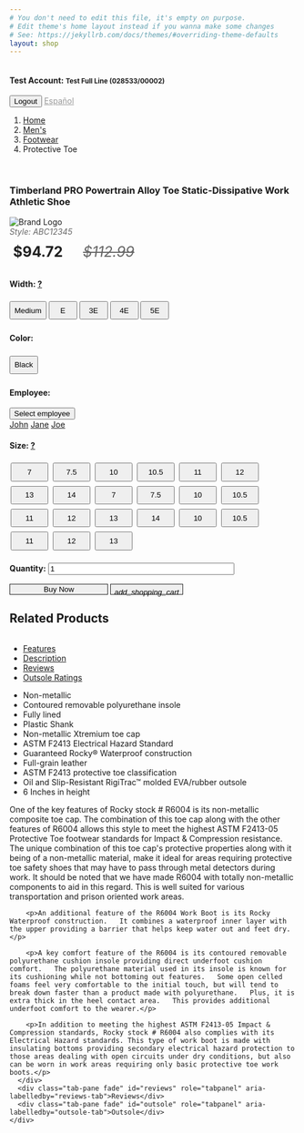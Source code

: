 ```yaml
---
# You don't need to edit this file, it's empty on purpose.
# Edit theme's home layout instead if you wanna make some changes
# See: https://jekyllrb.com/docs/themes/#overriding-theme-defaults
layout: shop
---
```

<div class="container">
<nav class="navbar navbar-expand-lg navbar-light bg-light container" style="width: 100%;">
  <a class="navbar-brand" href="#"><img src="https://i.imgur.com/cr5TuHn.jpg" alt=""></a>
  <h4 class="mr-auto">Test Account: <small>Test Full Line (028533/00002)</small></h4>
  <div class="text-center">
    <button type="button" class="btn btn-secondary">Logout</button>
    <a class="nav-link" href="{{ site.url }}{{ site.baseurl }}/es" style="padding: 0; color: #999;">Español</a>
  </div>
  <!-- <div class="collapse navbar-collapse" id="navbarNav">
    <ul class="navbar-nav">
      <li class="nav-item active">
        <a class="nav-link" href="#">Home <span class="sr-only">(current)</span></a>
      </li>
      <li class="nav-item">
        <a class="nav-link" href="#">Features</a>
      </li>
      <li class="nav-item">
        <a class="nav-link" href="#">Pricing</a>
      </li>
      <li class="nav-item">
        <a class="nav-link disabled" href="#">Disabled</a>
      </li>
    </ul>
  </div> -->
</nav>
<div class="row mb-2">
  <div class="col-sm-12">
    <ol class="breadcrumb">
      <li class="breadcrumb-item"><a href="#">Home</a></li>
      <li class="breadcrumb-item"><a href="#">Men's</a></li>
      <li class="breadcrumb-item"><a href="#">Footwear</a></li>
      <li class="breadcrumb-item active">Protective Toe</li>
    </ol>
  </div>
</div>
<div class="row mb-4">
  <!-- Product images -->
  <div class="col-sm-12 col-md-4 text-center">
    <img src="https://d1jdomzv2hp689.cloudfront.net/productimages/lehigh-old/individual/92649001_reg_enl.jpg" alt="">
    <!-- &laquo; -->
    <img src="http://placehold.it/50?text=X" alt="">
    <img src="http://placehold.it/50?text=X" alt="">
    <img src="http://placehold.it/50?text=X" alt="">
    <img src="http://placehold.it/50?text=X" alt="">
    <img src="http://placehold.it/50?text=X" alt="">
    <img src="http://placehold.it/50?text=X" alt="">
    <img src="http://placehold.it/106x50?text=Tech-Icon" class="mt-1" alt="">
    <img src="http://placehold.it/106x50?text=Tech-Icon" class="mt-1" alt="">
    <img src="http://placehold.it/106x50?text=Tech-Icon" class="mt-1" alt="">
    <img src="http://placehold.it/106x50?text=Tech-Icon" class="mt-1" alt="">
    <img src="http://placehold.it/106x50?text=Tech-Icon" class="mt-1" alt="">
    <img src="http://placehold.it/106x50?text=Tech-Icon" class="mt-1" alt="">
    <!-- &raquo; -->
  </div>
  <!-- Product actions -->
  <div class="col-sm-12 col-md-8">
    <div class="row">
      <div class="col-sm-12">
        <h3>Timberland PRO Powertrain Alloy Toe Static-Dissipative Work Athletic Shoe</h3>
      </div>
    </div>
    <div class="row">
      <div class="col-sm-12">
        <div class="float-right"><img src="http://placehold.it/150x80?text=Brand-Logo" alt="Brand Logo"></div>
        <div style="font-style: italic; color: #666; margin: 0; padding: 0;">Style: ABC12345</div>
        <span style="color: #212121; padding: 0 0.25em; font-size: 1.8em; font-weight: bold; margin: 0.5em 0; display: inline-block;">$94.72</span>
        <span style="color: #666; text-decoration: line-through; font-size: 1.8em; margin: 0.5em 0 0 1em; display: inline-block; font-style: italic;">$112.99</span>
      </div>
    </div>
    <div class="row">
      <div class="col-sm-6">
        <h4>Width: <a href="#" data-toggle="tooltip" data-placement="top" title="From narrow to wide: 3A, 2A, A, B, C, D, E, 2E, 3E, 4E, 5E" class="help">?</a></h4>
        <button type="button" class="btn btn-outline-dark" style="min-width: 50px; margin: 4px 0; padding: 0.5em;">Medium</button>
        <button type="button" class="btn btn-outline-dark active" style="min-width: 50px; margin: 4px 0; padding: 0.5em;">E</button>
        <button type="button" class="btn btn-outline-dark" style="min-width: 50px; margin: 4px 0; padding: 0.5em;">3E</button>
        <button type="button" class="btn btn-outline-dark" style="min-width: 50px; margin: 4px 0; padding: 0.5em;">4E</button>
        <button type="button" class="btn btn-outline-dark" style="min-width: 50px; margin: 4px 0; padding: 0.5em;">5E</button>
        <!-- <div class="btn-group" data-toggle="buttons">
          <label class="btn btn-outline-dark active">
            <input type="radio" name="options" id="option1" autocomplete="off"> Medium
          </label>
          <label class="btn btn-outline-dark">
            <input type="radio" name="options" id="option2" autocomplete="off"> Wide
          </label>
          <label class="btn btn-outline-dark">
            <input type="radio" name="options" id="option2" autocomplete="off"> Wide
          </label>
          <label class="btn btn-outline-dark">
            <input type="radio" name="options" id="option2" autocomplete="off"> Wide
          </label>
        </div> -->
      </div>
      <div class="col-sm-3">
        <h4>Color:</h4>
        <button type="button" class="btn btn-outline-dark active" style="margin: 4px 0; padding: 0.5em;">Black</button>
        <!-- <button type="button" class="btn btn-outline-dark" style="margin: 4px 0; padding: 0.5em;">Grey</button>
        <button type="button" class="btn btn-outline-dark" style="margin: 4px 0; padding: 0.5em;">Green</button>
        <button type="button" class="btn btn-outline-dark" style="margin: 4px 0; padding: 0.5em;">White</button> -->
        <!-- <div class="btn-group" data-toggle="buttons">
          <label class="btn btn-outline-dark active">
            <input type="radio" name="options" id="option1" autocomplete="off"> Medium
          </label>
          <label class="btn btn-outline-dark">
            <input type="radio" name="options" id="option2" autocomplete="off"> Wide
          </label>
          <label class="btn btn-outline-dark">
            <input type="radio" name="options" id="option2" autocomplete="off"> Wide
          </label>
          <label class="btn btn-outline-dark">
            <input type="radio" name="options" id="option2" autocomplete="off"> Wide
          </label>
        </div> -->
      </div>
      <div class="col-sm-3">
        <h4>Employee:</h4>
        <div class="dropdown">
          <button class="btn btn-outline-dark dropdown-toggle mt-1" type="button" id="dropdownMenuButton" data-toggle="dropdown" aria-haspopup="true" aria-expanded="false">
            Select employee
          </button>
          <div class="dropdown-menu" aria-labelledby="dropdownMenuButton">
            <a class="dropdown-item" href="#">John</a>
            <a class="dropdown-item" href="#">Jane</a>
            <a class="dropdown-item" href="#">Joe</a>
          </div>
        </div>
      </div>
      <div class="col-sm-12">
        <h4>Size: <a href="#" data-toggle="tooltip" data-placement="top" title="Sizes are listed in men's. To select a women's size, add 2. Example: Men's 4 is equal to a women's 6" class="help">?</a></h4>
        <button type="button" class="btn btn-outline-dark" style="width: 13.1%; margin: 4px 2px; padding: 0.5em;">7</button>
        <button type="button" class="btn btn-outline-dark" style="width: 13.1%; margin: 4px 2px; padding: 0.5em;">7.5</button>
        <button type="button" class="btn btn-outline-dark" style="width: 13.1%; margin: 4px 2px; padding: 0.5em;">10</button>
        <button type="button" class="btn btn-outline-dark" style="width: 13.1%; margin: 4px 2px; padding: 0.5em;">10.5</button>
        <button type="button" class="btn btn-outline-dark active" style="width: 13.1%; margin: 4px 2px; padding: 0.5em;">11</button>
        <button type="button" class="btn btn-outline-dark" style="width: 13.1%; margin: 4px 2px; padding: 0.5em;">12</button>
        <button type="button" class="btn btn-outline-dark" style="width: 13.1%; margin: 4px 2px; padding: 0.5em;">13</button>
        <button type="button" class="btn btn-outline-dark" style="width: 13.1%; margin: 4px 2px; padding: 0.5em;">14</button>
        <button type="button" class="btn btn-outline-dark" style="width: 13.1%; margin: 4px 2px; padding: 0.5em;">7</button>
        <button type="button" class="btn btn-outline-dark" style="width: 13.1%; margin: 4px 2px; padding: 0.5em;">7.5</button>
        <button type="button" class="btn btn-outline-dark" style="width: 13.1%; margin: 4px 2px; padding: 0.5em;">10</button>
        <button type="button" class="btn btn-outline-dark" style="width: 13.1%; margin: 4px 2px; padding: 0.5em;">10.5</button>
        <button type="button" class="btn btn-outline-dark" style="width: 13.1%; margin: 4px 2px; padding: 0.5em;">11</button>
        <button type="button" class="btn btn-outline-dark" style="width: 13.1%; margin: 4px 2px; padding: 0.5em;">12</button>
        <button type="button" class="btn btn-outline-dark" style="width: 13.1%; margin: 4px 2px; padding: 0.5em;">13</button>
        <button type="button" class="btn btn-outline-dark" style="width: 13.1%; margin: 4px 2px; padding: 0.5em;">14</button>
        <button type="button" class="btn btn-outline-dark" style="width: 13.1%; margin: 4px 2px; padding: 0.5em;">10</button>
        <button type="button" class="btn btn-outline-dark" style="width: 13.1%; margin: 4px 2px; padding: 0.5em;">10.5</button>
        <button type="button" class="btn btn-outline-dark" style="width: 13.1%; margin: 4px 2px; padding: 0.5em;">11</button>
        <button type="button" class="btn btn-outline-dark" style="width: 13.1%; margin: 4px 2px; padding: 0.5em;">12</button>
        <button type="button" class="btn btn-outline-dark" style="width: 13.1%; margin: 4px 2px; padding: 0.5em;">13</button>
        <!-- <div class="btn-group" data-toggle="buttons">
          <label class="btn btn-secondary active">
            <input type="radio" name="options" id="option1" autocomplete="off"> 7
          </label>
          <label class="btn btn-secondary">
            <input type="radio" name="options" id="option2" autocomplete="off"> 7.5
          </label>
          <label class="btn btn-secondary">
            <input type="radio" name="options" id="option2" autocomplete="off"> 8
          </label>
          <label class="btn btn-secondary">
            <input type="radio" name="options" id="option2" autocomplete="off"> 8.5
          </label>
          <label class="btn btn-secondary">
            <input type="radio" name="options" id="option2" autocomplete="off"> 9
          </label>
          <label class="btn btn-secondary">
            <input type="radio" name="options" id="option2" autocomplete="off"> 10.5
          </label>
          <label class="btn btn-secondary">
            <input type="radio" name="options" id="option2" autocomplete="off"> 12
          </label>
          <label class="btn btn-secondary">
            <input type="radio" name="options" id="option2" autocomplete="off"> 13
          </label>
        </div> -->
        <!-- <div class="dropdown">
          <button class="btn btn-secondary dropdown-toggle" type="button" id="dropdownMenuButton" data-toggle="dropdown" aria-haspopup="true" aria-expanded="false">
            Select size
          </button>
          <div class="dropdown-menu" aria-labelledby="dropdownMenuButton">
            <a class="dropdown-item" href="#">7</a>
            <a class="dropdown-item" href="#">7.5</a>
            <a class="dropdown-item" href="#">8</a>
            <a class="dropdown-item" href="#">8.5</a>
            <a class="dropdown-item" href="#">9</a>
            <a class="dropdown-item" href="#">9.5</a>
            <a class="dropdown-item" href="#">10</a>
            <a class="dropdown-item" href="#">10.5</a>
            <a class="dropdown-item" href="#">11</a>
            <a class="dropdown-item" href="#">12</a>
            <a class="dropdown-item" href="#">13</a>
          </div>
        </div> -->
      </div>
    </div>
    <div class="row text-center mt-4">
      <div class="col-sm-6">
        <label for="example-number-input" style="display: inline;"><h4 style="display: inline-block;">Quantity:</h4></label>
        <input class="form-control" type="number" value="1" id="example-number-input" style="width: 65%; display: inline;">
      </div>
      <div class="col-sm-6">
        <div class="input-group">
          <div class="btn-group" role="group" aria-label="Basic example">
            <button type="button" class="btn color-primary btn-lg btn-block btn-buynow" style="border: 1px solid #212121; width: 13em;">Buy Now</button>
            <button type="button" class="btn color-primary btn-lg" style="border: 1px solid #212121;"><i class="material-icons" style="position: relative; top: 5px;">add_shopping_cart</i></button>
          </div>
          <input type="text" class="form-control" style="display: none;" aria-label="">
        </div>
      </div>
    </div>

  </div>
</div>
<div class="row">
  <div class="col-sm-6">
    <div class="row">
      <div class="col-sm-12">
        <h2>Related Products</h2>
      </div>
    </div>
    <div class="row">
      <div class="col-sm-6 mb-4"><img src="http://placehold.it/300" alt=""></div>
      <div class="col-sm-6 mb-4"><img src="http://placehold.it/300" alt=""></div>
      <div class="col-sm-6 mb-4"><img src="http://placehold.it/300" alt=""></div>
      <div class="col-sm-6 mb-4"><img src="http://placehold.it/300" alt=""></div>
    </div>
  </div>
  <div class="col-sm-6">
    <img src="https://i.imgur.com/DwgW9XX.jpg" alt="">
    <ul class="nav nav-tabs" id="myTab" role="tablist">
      <li class="nav-item">
        <a class="nav-link active" id="feat-tab" data-toggle="tab" href="#feat" role="tab" aria-controls="feat" aria-expanded="true">Features</a>
      </li>
      <li class="nav-item">
        <a class="nav-link" id="desc-tab" data-toggle="tab" href="#desc" role="tab" aria-controls="desc-tab" aria-expanded="true">Description</a>
      </li>
      <li class="nav-item">
        <a class="nav-link" id="reviews-tab" data-toggle="tab" href="#reviews" role="tab" aria-controls="reviews">Reviews</a>
      </li>
      <li class="nav-item">
        <a class="nav-link" id="outsole-tab" data-toggle="tab" href="#outsole" role="tab" aria-controls="outsole">Outsole Ratings</a>
      </li>
    </ul>
    <div class="tab-content" id="home">
      <div class="tab-pane fade show active" id="feat" role="tabpanel" aria-labelledby="feat-tab">
        <ul>
          <li>Non-metallic</li>
          <li>Contoured removable polyurethane insole</li>
          <li>Fully lined</li>
          <li>Plastic Shank</li>
          <li>Non-metallic Xtremium toe cap</li>
          <li>ASTM F2413 Electrical Hazard Standard</li>
          <li>Guaranteed Rocky® Waterproof construction</li>
          <li>Full-grain leather</li>
          <li>ASTM F2413 protective toe classification</li>
          <li>Oil and Slip-Resistant RigiTrac™ molded EVA/rubber outsole</li>
          <li>6 Inches in height</li>
        </ul>
      </div>
      <div class="tab-pane fade" id="desc" role="tabpanel" aria-labelledby="desc-tab">
        <p>One of the key features of Rocky stock # R6004 is its non-metallic composite toe cap.   The combination of this toe cap along with the other features of R6004 allows this style to meet the highest ASTM F2413-05 Protective Toe footwear standards for Impact & Compression resistance.   The unique combination of this toe cap's protective properties along with it being of a non-metallic material, make it ideal for areas requiring protective toe safety shoes that may have to pass through metal detectors during work.   It should be noted that we have made R6004 with totally non-metallic components to aid in this regard.   This is well suited for various transportation and prison oriented work areas.  </p>

        <p>An additional feature of the R6004 Work Boot is its Rocky Waterproof construction.   It combines a waterproof inner layer with the upper providing a barrier that helps keep water out and feet dry.</p>

        <p>A key comfort feature of the R6004 is its contoured removable polyurethane cushion insole providing direct underfoot cushion comfort.   The polyurethane material used in its insole is known for its cushioning while not bottoming out features.   Some open celled foams feel very comfortable to the initial touch, but will tend to break down faster than a product made with polyurethane.   Plus, it is extra thick in the heel contact area.   This provides additional underfoot comfort to the wearer.</p>

        <p>In addition to meeting the highest ASTM F2413-05 Impact & Compression standards, Rocky stock # R6004 also complies with its Electrical Hazard standards. This type of work boot is made with insulating bottoms providing secondary electrical hazard protection to those areas dealing with open circuits under dry conditions, but also can be worn in work areas requiring only basic protective toe work boots.</p>
      </div>
      <div class="tab-pane fade" id="reviews" role="tabpanel" aria-labelledby="reviews-tab">Reviews</div>
      <div class="tab-pane fade" id="outsole" role="tabpanel" aria-labelledby="outsole-tab">Outsole</div>
    </div>
  </div>
  <!-- <div class="cart">
    <h2>Cart<span class="float-right">2 Items | $242</span></h2>
  </div> -->
</div>
</div>

